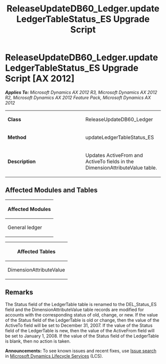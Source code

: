 ﻿---
title: ReleaseUpdateDB60_Ledger.updateLedgerTableStatus_ES Upgrade Script
TOCTitle: ReleaseUpdateDB60_Ledger.updateLedgerTableStatus_ES Upgrade Script
ms:assetid: 0bc0f449-9804-318e-301b-177736f51bd8
ms:mtpsurl: https://msdn.microsoft.com/en-us/library/JJ735656(v=AX.60)
ms:contentKeyID: 49706567
ms.date: 05/18/2015
mtps_version: v=AX.60
---

# ReleaseUpdateDB60\_Ledger.updateLedgerTableStatus\_ES Upgrade Script [AX 2012]


_**Applies To:** Microsoft Dynamics AX 2012 R3, Microsoft Dynamics AX 2012 R2, Microsoft Dynamics AX 2012 Feature Pack, Microsoft Dynamics AX 2012_

<table>
<colgroup>
<col style="width: 50%" />
<col style="width: 50%" />
</colgroup>
<tbody>
<tr class="odd">
<td><p><strong>Class</strong></p></td>
<td><p>ReleaseUpdateDB60_Ledger</p></td>
</tr>
<tr class="even">
<td><p><strong>Method</strong></p></td>
<td><p>updateLedgerTableStatus_ES</p></td>
</tr>
<tr class="odd">
<td><p><strong>Description</strong></p></td>
<td><p>Updates ActiveFrom and ActiveTo fields in the DimensionAttributeValue table.</p></td>
</tr>
</tbody>
</table>


## Affected Modules and Tables

<table>
<colgroup>
<col style="width: 100%" />
</colgroup>
<thead>
<tr class="header">
<th><p>Affected Modules</p></th>
</tr>
</thead>
<tbody>
<tr class="odd">
<td><p>General ledger</p></td>
</tr>
</tbody>
</table>


<table>
<colgroup>
<col style="width: 100%" />
</colgroup>
<thead>
<tr class="header">
<th><p>Affected Tables</p></th>
</tr>
</thead>
<tbody>
<tr class="odd">
<td><p>DimensionAttributeValue</p></td>
</tr>
</tbody>
</table>


## Remarks

The Status field of the LedgerTable table is renamed to the DEL\_Status\_ES field and the DimensionAttributeValue table records are modified for accounts with the corresponding status of old, change, or new. If the value of the Status field of the LedgerTable is old or change, then the value of the ActiveTo field will be set to December 31, 2007. If the value of the Status field of the LedgerTable is new, then the value of the ActiveFrom field will be set to January 1, 2008. If the value of the Status field of the LedgerTable is blank, then no action is taken.

  
**Announcements:** To see known issues and recent fixes, use [Issue search](http://go.microsoft.com/fwlink/?linkid=389258) in [Microsoft Dynamics Lifecycle Services](http://go.microsoft.com/fwlink/?linkid=306505) (LCS).

